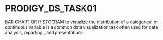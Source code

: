 # PRODIGY_DS_TASK01
BAR CHART OR HISTOGRAM to visualize the distribution of a categorical or continuous variable is a common data visualization task often used for data analysis, reporting , and presentations.
